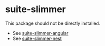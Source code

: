 # suite-slimmer

This package should not be directly installed.

* See [suite-slimmer-angular](https://www.npmjs.com/package/suite-slimmer-angular)
* See [suite-slimmer-nest](https://www.npmjs.com/package/suite-slimmer-nest)
